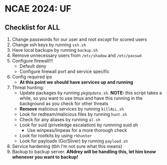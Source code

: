 # NCAE 2024: UF

## Checklist for ALL
1. Change passwords for our user and root _except_ for scored users
2. Change ssh keys by running `ssh.sh`
3. Have local backups by running `backup.sh`
4. Remove unnecessary users from `/etc/shadow` and `/etc/passwd`
5. Configure firewall!!!
   - Default deny
   - Configure firewall port and service specific
6. Config required ips
   - **At this point we should have services up and running**
7. Threat hunting: 
   - Update packages by running `pkgUpdate.sh`. **NOTE:** this script takes a while, so you want to use tmux and have this running in the background as you check for other threats
   - **Remove** malicious services by running `killALL.sh`
   - Look for redteam/malicious files by running `hunt.sh`
   - Check for any aliases by running `al.sh`
   - Look for suid (priveledge escalation) by runnning suid.sh
      - Use winpeas/linpeas for a more thorough check
   - Look for rootkits by using `rkhunter`
   - Look for payloads (Go/Sliver) by running `payload.sh`
8. Service hardening (tbh I'm not sure what this means)
9. Backup to backup server. **ANdrey will be handling this, let him know whenever you want to backup!**
